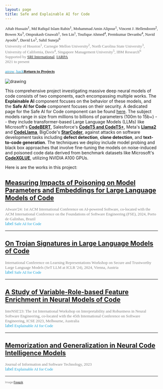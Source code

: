 ```yaml
---
layout: page
title: Safe and Explainable AI for Code 
---
```


<div style="font-family: 'Alata'; font-size: small;">
<span>Aftab Hussain<sup>1</sup>, Md Rafiqul Islam Rabin<sup>1</sup>, Mohammad Amin
Alipour<sup>1</sup>, Vincent J. Hellendoorn<sup>2</sup>, Bowen Xu<sup>3</sup>,
Omprakash Gnawali<sup>1</sup>, Sen Lin<sup>1</sup>, Toufique Ahmed<sup>4</sup>,
Premkumar Devanbu<sup>4</sup>, Navid Ayoobi<sup>1</sup>, David Lo<sup>5</sup>,
Sahil Suneja<sup>6</sup> <br></span>
<span style="color: gray; font-size: small;">University of Houston<sup>1</sup>,
Carnegie Mellon University<sup>2</sup>, North Carolina State
University<sup>3</sup>, University of California, Davis<sup>4</sup>, Singapore
Management University<sup>5</sup>, IBM Research<sup>6</sup>
<br> Supported by <a href = "https://www.sri.com/">SRI International</a>, <a
href = "https://www.iarpa.gov/">IARPA</a>
<br> 2021 to present</span> 
<br>
<br>
<a href="../Projects/index.html#code-intel-menu"><span class="material-symbols-outlined" style="color: #1ba2d6;">arrow_back</span><b>Return to Projects</b></a>
<br>
<br>
</div>

<style>
img {
  display: block;
  margin-left: auto;
  margin-right: auto;
  max-width: 100%;
  height: auto;
}
</style>

<img src="../images/projects/code-intel/ai-background.jpg" alt="drawing"/>


This comprehensive project investigating massive deep neural models of code consists of two components, each encompassing multiple works. The **Explainable AI** component focuses on the behavior of these models, and the **Safe AI for Code** component focuses on their security. A dedicated page for the Safe AI for Code component can be found [here](http://babylon.cs.uh.edu/web/). The subject models range in size from millions to billions of
parameters (100m to 15b+) -- they include transformer-based Large Language Models (LLMs) like
Microsoft's [**CodeBERT**](https://github.com/microsoft/CodeBERT), Salesforce's [**CodeT5 and CodeT5+**](https://github.com/salesforce/CodeT5), Meta's
[**Llama2**](https://huggingface.co/meta-llama/Llama-2-7b-hf) and [**CodeLlama**](https://huggingface.co/docs/transformers/en/model_doc/code_llama), BigCode's [**StarCoder**](https://github.com/bigcode-project/starcoder), against attacks on
software development tasks including **defect detection**, **clone detection**,
and **text-to-code generation**. The techniques we deploy include model probing and black box approaches that involve fine-tuning the models on noise-induced and poisoned code data derived from benchmark datasets like Microsoft's [**CodeXGLUE**](https://github.com/microsoft/CodeXGLUE), utilizing NVIDIA A100 GPUs. 

Here is are the works in this project: 

## [Measuring Impacts of Poisoning on Model Parameters and Embeddings for Large Language Models of Code](../project-params-embeds/index.html) 
<div style="font-family: 'Alata';">
    <span style="color: gray; font-size: small;">
    AIware'24: 1st ACM
    International Conference on AI-powered Software, co-located with the ACM
    International Conference on the Foundations of Software Engineering (FSE),
    2024, Porto de Galinhas, Brazil 
    <br></span>
    <span class="material-symbols-outlined" style="color: #1ba2d6;">label</span>
    <span style="color: #1ba2d6; font-size: small;">Safe AI for Code</span>
</div>

_____________


## [On Trojan Signatures in Large Language Models of Code](../project-trojan-sig/index.html) 
<div style="font-family: 'Alata';">
    <span style="color: gray; font-size: small;"> International Conference on
Learning Representations Workshop on Secure and Trustworthy Large Language
Models (SeT LLM at ICLR '24), 2024, Vienna, Austria <br></span>
    <span class="material-symbols-outlined" style="color: #1ba2d6;">label</span>
    <span style="color: #1ba2d6; font-size: small;">Safe AI for Code</span>
</div>

_____________


## [A Study of Variable-Role-based Feature Enrichment in Neural Models of Code](../project-roles/index.html) 
<div style="font-family: 'Alata';">
    <span style="color: gray; font-size: small;">InteNSE'23: The 1st International Workshop on Interpretability and
Robustness in Neural Software Engineering, co-located with the 45th
International Conference on Software Engineering, ICSE 2023, Melbourne,
Australia  <br></span>
    <span class="material-symbols-outlined" style="color: #1ba2d6;">label</span>
    <span style="color: #1ba2d6; font-size: small;">Explainable AI for Code</span>
</div>

_____________


## [Memorization and Generalization in Neural Code Intelligence Models](../project-mem-gen/index.html) 
<div style="font-family: 'Alata';">
    <span style="color: gray; font-size: small;">Journal of Information and Software Technology, 2023
<br></span>
    <span class="material-symbols-outlined" style="color: #1ba2d6;">label</span>
    <span style="color: #1ba2d6; font-size: small;">Explainable AI for Code</span>
</div>

_____________

<p style="color:gray;font-size:8pt;"><small>Image:<a href="https://www.freepik.com/free-photo/virtual-projection-lights-forming-square-pattern-dark-background_13500430.htm#fromView=search&page=4&position=52&uuid=2464b102-c894-41db-ba6c-24ff2d6ce136" target="_blank">Freepik</a></small></p>
